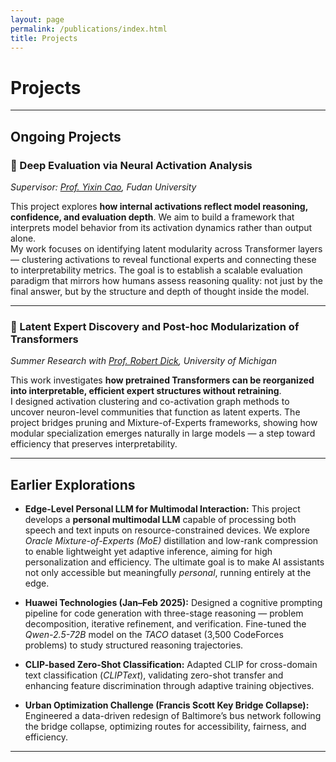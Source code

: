 ```yaml
---
layout: page
permalink: /publications/index.html
title: Projects
---
```


# Projects

---

## Ongoing Projects

### 🔹 Deep Evaluation via Neural Activation Analysis  
*Supervisor: [Prof. Yixin Cao](https://www.caoyixin.site/), Fudan University*  

This project explores **how internal activations reflect model reasoning, confidence, and evaluation depth**. We aim to build a framework that interprets model behavior from its activation dynamics rather than output alone.  
My work focuses on identifying latent modularity across Transformer layers — clustering activations to reveal functional experts and connecting these to interpretability metrics. The goal is to establish a scalable evaluation paradigm that mirrors how humans assess reasoning quality: not just by the final answer, but by the structure and depth of thought inside the model.

---

### 🔹 Latent Expert Discovery and Post-hoc Modularization of Transformers  
*Summer Research with [Prof. Robert Dick](https://ece.engin.umich.edu/personnel/dick-robert), University of Michigan*  

This work investigates **how pretrained Transformers can be reorganized into interpretable, efficient expert structures without retraining**.  
I designed activation clustering and co-activation graph methods to uncover neuron-level communities that function as latent experts. The project bridges pruning and Mixture-of-Experts frameworks, showing how modular specialization emerges naturally in large models — a step toward efficiency that preserves interpretability.

---


## Earlier Explorations

- **Edge-Level Personal LLM for Multimodal Interaction:** This project develops a **personal multimodal LLM** capable of processing both speech and text inputs on resource-constrained devices. We explore *Oracle Mixture-of-Experts (MoE)* distillation and low-rank compression to enable lightweight yet adaptive inference, aiming for high personalization and efficiency. The ultimate goal is to make AI assistants not only accessible but meaningfully *personal*, running entirely at the edge.

- **Huawei Technologies (Jan–Feb 2025):** Designed a cognitive prompting pipeline for code generation with three-stage reasoning — problem decomposition, iterative refinement, and verification. Fine-tuned the *Qwen-2.5-72B* model on the *TACO* dataset (3,500 CodeForces problems) to study structured reasoning trajectories.  

- **CLIP-based Zero-Shot Classification:** Adapted CLIP for cross-domain text classification (*CLIPText*), validating zero-shot transfer and enhancing feature discrimination through adaptive training objectives.  

- **Urban Optimization Challenge (Francis Scott Key Bridge Collapse):** Engineered a data-driven redesign of Baltimore’s bus network following the bridge collapse, optimizing routes for accessibility, fairness, and efficiency.  

---

